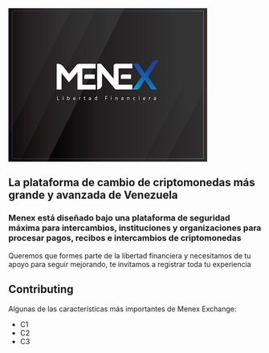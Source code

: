 <img align="center" src="/images/logo-menex.png" alt="Logo Menex">

## La plataforma de cambio de criptomonedas más grande y avanzada de Venezuela

### Menex está diseñado bajo una plataforma de seguridad máxima para intercambios, instituciones y organizaciones para procesar pagos, recibos e intercambios de criptomonedas

Queremos que formes parte de la libertad financiera y necesitamos de tu apoyo para seguir mejorando, te invitamos a registrar toda tu experiencia

## Contributing

Algunas de las características más importantes de Menex Exchange:

* C1
* C2
* C3
